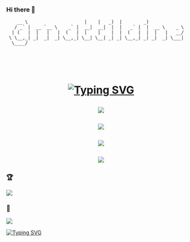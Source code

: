 ### Hi there 👋

```
    __ \                     |    |   _)  |        _)
   / _` |  __ `__ \    _` |  __|  __|  |  |   _` |  |  __ \    _ \
  | (   |  |   |   |  (   |  |    |    |  |  (   |  |  |   |   __/
 \ \__,_| _|  _|  _| \__,_| \__| \__| _| _| \__,_| _| _|  _| \___|
  \____/

```

<h1 align="center">

<br/>

[![Typing SVG](<https://readme-typing-svg.herokuapp.com?font=Fira+Code&duration=3000&pause=500&repeat=false&random=false&width=435&lines=Hi! 👋 I'm @mattilaine; This is my personal GitHub profile; Great to have you in here :)>)](https://git.io/typing-svg)

![](https://github-readme-stats.vercel.app/api?username=mattilaine&theme=tokyonight&hide_border=true&include_all_commits=false&count_private=true)<br/>

![](https://github-readme-streak-stats.herokuapp.com/?user=mattilaine&theme=tokyonight&hide_border=true)<br/>

![](https://github-readme-stats.vercel.app/api/top-langs/?username=mattilaine&theme=tokyonight&hide_border=true&include_all_commits=true&count_private=true&layout=compact)

![](https://github-contributor-stats.vercel.app/api?username=mattilaine&limit=5&theme=tokyonight&combine_all_yearly_contributions=true)

### 🏆

![](https://github-profile-trophy.vercel.app/?username=mattilaine&theme=tokyonight&no-frame=true&no-bg=true&margin-w=4)

</h1>

### 👀

[![](https://visitcount.itsvg.in/api?id=mattilaine&icon=0&color=1)](https://visitcount.itsvg.in)

[![Typing SVG](<https://readme-typing-svg.herokuapp.com?font=Fira+Code&duration=5000&pause=500&random=false&width=535&lines=Espresso☕️+-%3E+Code💻+-%3E+Party🎉+(repeat)>)](https://git.io/typing-svg)

<!--
**mattilaine/mattilaine** is a ✨ _special_ ✨ repository because its `README.md` (this file) appears on your GitHub profile.

Here are some ideas to get you started:

- 🔭 I’m currently working on ...
- 🌱 I’m currently learning ...
- 👯 I’m looking to collaborate on ...
- 🤔 I’m looking for help with ...
- 💬 Ask me about ...
- 📫 How to reach me: ...
- 😄 Pronouns: ...
- ⚡ Fun fact: ...
-->
